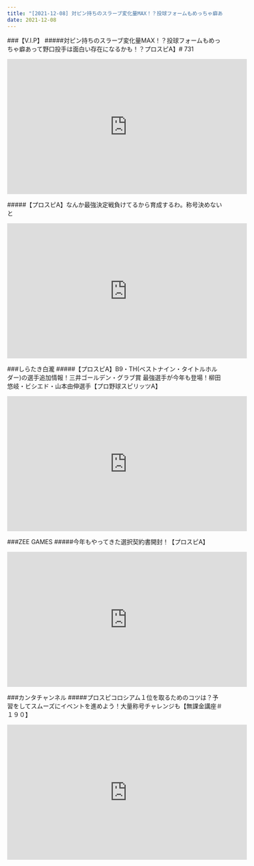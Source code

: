 ```yaml
---
title: "[2021-12-08] 対ピン持ちのスラーブ変化量MAX！？投球フォームもめっちゃ癖あって野口投手は面白い存在になるかも！？プロスピA】# 731 他"
date: 2021-12-08
---
```

###【V.I.P】
#####対ピン持ちのスラーブ変化量MAX！？投球フォームもめっちゃ癖あって野口投手は面白い存在になるかも！？プロスピA】# 731
<iframe width="560" height="315" src="https://www.youtube.com/embed/HcHdzujBN_A" frameborder="0" allow="accelerometer; autoplay; clipboard-write; encrypted-media; gyroscope; picture-in-picture" allowfullscreen></iframe>

#####【プロスピA】なんか最強決定戦負けてるから育成するわ。称号決めないと
<iframe width="560" height="315" src="https://www.youtube.com/embed/YCwEScmHErE" frameborder="0" allow="accelerometer; autoplay; clipboard-write; encrypted-media; gyroscope; picture-in-picture" allowfullscreen></iframe>

###しらたき白瀧
#####【プロスピA】B9・TH(ベストナイン・タイトルホルダー)の選手追加情報！三井ゴールデン・グラブ賞 最強選手が今年も登場！柳田悠岐・ビシエド・山本由伸選手【プロ野球スピリッツA】
<iframe width="560" height="315" src="https://www.youtube.com/embed/HOqIZDPyh3k" frameborder="0" allow="accelerometer; autoplay; clipboard-write; encrypted-media; gyroscope; picture-in-picture" allowfullscreen></iframe>

###ZEE GAMES
#####今年もやってきた選択契約書開封！【プロスピA】
<iframe width="560" height="315" src="https://www.youtube.com/embed/o-GZd0uCpAI" frameborder="0" allow="accelerometer; autoplay; clipboard-write; encrypted-media; gyroscope; picture-in-picture" allowfullscreen></iframe>

###カンタチャンネル
#####プロスピコロシアム１位を取るためのコツは？予習をしてスムーズにイベントを進めよう！大量称号チャレンジも【無課金講座＃１９０】
<iframe width="560" height="315" src="https://www.youtube.com/embed/sGDWz03lo34" frameborder="0" allow="accelerometer; autoplay; clipboard-write; encrypted-media; gyroscope; picture-in-picture" allowfullscreen></iframe>

